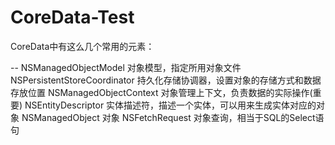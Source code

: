 # CoreData-Test

CoreData中有这么几个常用的元素：

--  NSManagedObjectModel	对象模型，指定所用对象文件
  NSPersistentStoreCoordinator	持久化存储协调器，设置对象的存储方式和数据存放位置
  NSManagedObjectContext	对象管理上下文，负责数据的实际操作(重要)
  NSEntityDescriptor	实体描述符，描述一个实体，可以用来生成实体对应的对象
  NSManagedObject	对象
  NSFetchRequest	对象查询，相当于SQL的Select语句
